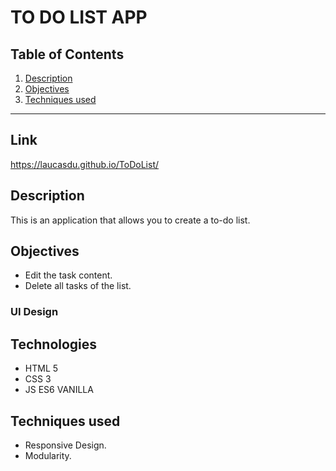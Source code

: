 
TO DO LIST APP
============

## Table of Contents
1. [Description](#description)
2. [Objectives](#objectives)
3. [Techniques used](#techniques-used)

***

## Link

https://laucasdu.github.io/ToDoList/


## Description 
This is an application that allows you to create a to-do list.

## Objectives
- Edit the task content.
- Delete all tasks of the list.

### UI Design


## Technologies
- HTML 5
- CSS 3
- JS ES6  VANILLA

## Techniques used
- Responsive Design.
- Modularity.
